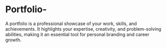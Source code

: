 # Portfolio-
A portfolio is a professional showcase of your work, skills, and achievements. It highlights your expertise, creativity, and problem-solving abilities, making it an essential tool for personal branding and career growth.
